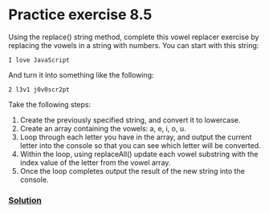 # Practice exercise 8.5
Using the replace() string method, complete this vowel replacer exercise by
replacing the vowels in a string with numbers. You can start with this string:
```
I love JavaScript
```
And turn it into something like the following:
```
2 l3v1 j0v0scr2pt
```
Take the following steps:
1. Create the previously specified string, and convert it to lowercase.
2. Create an array containing the vowels: a, e, i, o, u.
3. Loop through each letter you have in the array, and output the current letter
into the console so that you can see which letter will be converted.
4. Within the loop, using replaceAll() update each vowel substring with the
index value of the letter from the vowel array.
5. Once the loop completes output the result of the new string into the console.

### [Solution](./app.js)